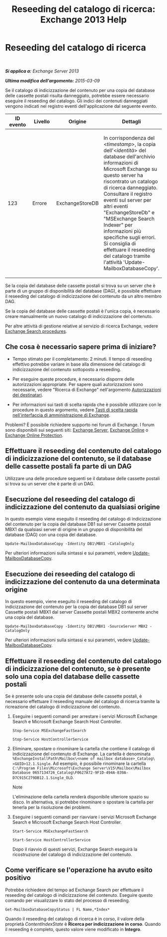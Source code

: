﻿---
title: 'Reseeding del catalogo di ricerca: Exchange 2013 Help'
TOCTitle: Reseeding del catalogo di ricerca
ms:assetid: 9d873bd4-0422-4975-b5e2-82a347479115
ms:mtpsurl: https://technet.microsoft.com/it-it/library/Ee633475(v=EXCHG.150)
ms:contentKeyID: 52063089
ms.date: 05/22/2018
mtps_version: v=EXCHG.150
ms.translationtype: MT
---

# Reseeding del catalogo di ricerca

 

_**Si applica a:** Exchange Server 2013_

_**Ultima modifica dell'argomento:** 2015-03-09_

Se il catalogo di indicizzazione del contenuto per una copia del database delle cassette postali risulta danneggiato, potrebbe essere necessario eseguire il reseeding del catalogo. Gli indici dei contenuti danneggiati vengono indicati nel registro eventi dell'applicazione dal seguente evento.


<table>
<colgroup>
<col style="width: 25%" />
<col style="width: 25%" />
<col style="width: 25%" />
<col style="width: 25%" />
</colgroup>
<thead>
<tr class="header">
<th>ID evento</th>
<th>Livello</th>
<th>Origine</th>
<th>Dettagli</th>
</tr>
</thead>
<tbody>
<tr class="odd">
<td><p>123</p></td>
<td><p>Errore</p></td>
<td><p>ExchangeStoreDB</p></td>
<td><p>In corrispondenza del &lt;<em>timestamp</em>&gt;, la copia dell'&lt;<em>identità</em>&gt; del database dell'archivio informazioni di Microsoft Exchange su questo server ha riscontrato un catalogo di ricerca danneggiato. Consultare il registro eventi sul server per altri eventi &quot;ExchangeStoreDb&quot; e &quot;MSExchange Search Indexer&quot; per informazioni più specifiche sugli errori. Si consiglia di effettuare il reseeding del catalogo tramite l'attività 'Update-MailboxDatabaseCopy'.</p></td>
</tr>
</tbody>
</table>


Se la copia del database delle cassette postali si trova su un server che è parte di un gruppo di disponibilità del database (DAG), è possibile effettuare il reseeding del catalogo di indicizzazione del contenuto da un altro membro DAG.

Se la copia del database delle cassette postali è l'unica copia, è necessario creare manualmente un nuovo catalogo di indicizzazione del contenuto.

Per altre attività di gestione relative al servizio di ricerca Exchange, vedere [Exchange Search procedures](exchange-search-procedures-exchange-2013-help.md).

## Che cosa è necessario sapere prima di iniziare?

  - Tempo stimato per il completamento: 2 minuti. Il tempo di reseeding effettivo potrebbe variare in base alla dimensione del catalogo di indicizzazione del contenuto sottoposto a reseeding.

  - Per eseguire queste procedure, è necessario disporre delle autorizzazioni appropriate. Per sapere quali autorizzazioni sono necessarie, vedere "Ricerca di Exchange" nell'argomento [Autorizzazioni dei destinatari](recipients-permissions-exchange-2013-help.md).

  - Per informazioni sui tasti di scelta rapida che è possibile utilizzare con le procedure in questo argomento, vedere [Tasti di scelta rapida nell'interfaccia di amministrazione di Exchange](keyboard-shortcuts-in-the-exchange-admin-center-exchange-online-protection-help.md).

Problemi? È possibile richiedere supporto nei forum di Exchange. I forum sono disponibili sui seguenti siti: [Exchange Server](https://go.microsoft.com/fwlink/p/?linkid=60612), [Exchange Online](https://go.microsoft.com/fwlink/p/?linkid=267542) o [Exchange Online Protection](https://go.microsoft.com/fwlink/p/?linkid=285351).

## Effettuare il reseeding del contenuto del catalogo di indicizzazione del contenuto, se il database delle cassette postali fa parte di un DAG

Utilizzare una delle procedure seguenti se il database delle cassette postali si trova su un server che è parte di un DAG.

## Esecuzione del reseeding del catalogo di indicizzazione del contenuto da qualsiasi origine

In questo esempio viene eseguito il reseeding del catalogo di indicizzazione del contenuto per la copia del database DB1 sul server Cassette postali MBX1 da qualsiasi server di origine in un gruppo di disponibilità del database (DAG) con una copia del database.

    Update-MailboxDatabaseCopy -Identity DB1\MBX1 -CatalogOnly

Per ulteriori informazioni sulla sintassi e sui parametri, vedere [Update-MailboxDatabaseCopy](https://technet.microsoft.com/it-it/library/dd335201\(v=exchg.150\)).

## Esecuzione dei reseeding del catalogo di indicizzazione del contenuto da una determinata origine

In questo esempio, viene eseguito il reseeding del catalogo di indicizzazione del contenuto per la copia del database DB1 sul server Cassette postali MBX1 dal server Cassette postali MBX2 contenente anche una copia del database.

    Update-MailboxDatabaseCopy -Identity DB1\MBX1 -SourceServer MBX2 -CatalogOnly

Per ulteriori informazioni sulla sintassi e sui parametri, vedere [Update-MailboxDatabaseCopy](https://technet.microsoft.com/it-it/library/dd335201\(v=exchg.150\)).

## Effettuare il reseeding del contenuto del catalogo di indicizzazione del contenuto, se è presente solo una copia del database delle cassette postali

Se è presente solo una copia del database delle cassette postali, è necessario effettuare il reseeding manuale del catalogo di ricerca tramite la ricreazione del catalogo di indicizzazione del contenuto.

1.  Eseguire i seguenti comandi per arrestare i servizi Microsoft Exchange Search e Microsoft Exchange Search Host Controller.
    
        Stop-Service MSExchangeFastSearch
    
        Stop-Service HostControllerService

2.  Eliminare, spostare o rinominare la cartella che contiene il catalogo di indicizzazione del contenuto di Exchange. La cartella è denominata `%ExchangeInstallPath\Mailbox\<name of mailbox database>_Catalog\<GUID>12.1.Single`. Ad esempio, è possibile rinominare la cartella `C:\Program Files\Microsoft\Exchange Server\V15\Mailbox\Mailbox Database 0657134726_Catalog\F0627A72-9F1D-494A-839A-D7C915C279DB12.1.Single_OLD`.
    

    > [!NOTE]
    > L'eliminazione della cartella renderà disponibile ulteriore spazio su disco. In alternativa, si potrebbe rinominare o spostare la cartella per tenerla per la risoluzione dei problemi.



3.  Eseguire i seguenti comandi per riavviare i servizi Microsoft Exchange Search e Microsoft Exchange Search Host Controller.
    
        Start-Service MSExchangeFastSearch
    
        Start-Service HostControllerService
    
    Dopo il riavvio di questi servizi, Exchange Search eseguirà la ricostruzione del catalogo di indicizzazione del contenuto.

## Come verificare se l'operazione ha avuto esito positivo

Potrebbe richiedere del tempo ad Exchange Search per effettuare il reseeding del catalogo di indicizzazione del contenuto. Eseguire questo comando per visualizzare lo stato del processo di reseeding.

    Get-MailboxDatabaseCopyStatus | FL Name,*Index*

Quando il reseeding del catalogo di ricerca è in corso, il valore della proprietà *ContentIndexState* è **Ricerca per indicizzazione in corso**. Quando il reseeding è completo, questo valore viene modificato in **Integro**.

